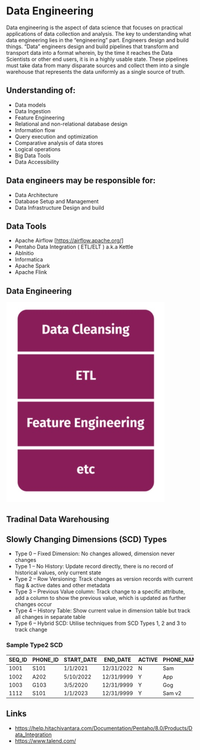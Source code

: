 # Data Engineering
Data engineering is the aspect of data science that focuses on practical applications of data collection and analysis. The key to understanding what data engineering lies in the “engineering” part.  Engineers design and build things. “Data” engineers design and build pipelines that transform and transport data into a format wherein, by the time it reaches the Data Scientists or other end users, it is in a highly usable state.  These pipelines must take data from many disparate sources and collect them into a single warehouse that represents the data uniformly as a single source of truth.

## Understanding of:
- Data models
- Data Ingestion
- Feature Engineering
- Relational and non-relational database design
- Information flow
- Query execution and optimization
- Comparative analysis of data stores
- Logical operations
- Big Data Tools
- Data Accessibility

## Data engineers may be responsible for:
- Data Architecture
- Database Setup and Management
- Data Infrastructure Design and build


## Data Tools
- Apache Airflow [https://airflow.apache.org/]
- Pentaho Data Integration ( ETL/ELT ) a.k.a Kettle
- AbInitio 
- Informatica
- Apache Spark
- Apache Flink 

## Data Engineering
![Data Engineering](https://github.com/ninadgawad/data-engineering/blob/master/Data_Engg.jpg)

## Tradinal Data Warehousing 

## Slowly Changing Dimensions (SCD) Types
- Type 0 – Fixed Dimension: No changes allowed, dimension never changes
- Type 1 – No History: Update record directly, there is no record of historical values, only current state
- Type 2 – Row Versioning: Track changes as version records with current flag & active dates and other metadata
- Type 3 – Previous Value column: Track change to a specific attribute, add a column to show the previous value, which is updated as further changes occur
- Type 4 – History Table: Show current value in dimension table but track all changes in separate table
- Type 6 – Hybrid SCD: Utilise techniques from SCD Types 1, 2 and 3 to track change


### Sample Type2 SCD
| SEQ_ID | PHONE_ID | START_DATE | END_DATE | ACTIVE | PHONE_NAME | PRICE |
|---|---|---|---|---|---|---|
| 1001 | S101 | 1/1/2021 | 12/31/2022 | N | Sam | 1240 |
| 1002 | A202 | 5/10/2022 | 12/31/9999 | Y | App | 1425 |
| 1003 | G103 | 3/5/2020 | 12/31/9999 | Y | Gog | 985 |
| 1112 | S101 | 1/1/2023 | 12/31/9999 | Y | Sam v2 | 4560 |

## Links
- https://help.hitachivantara.com/Documentation/Pentaho/8.0/Products/Data_Integration
- https://www.talend.com/

